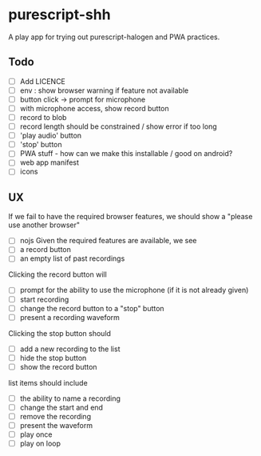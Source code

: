 purescript-shh
==============

A play app for trying out purescript-halogen and PWA practices.

Todo
----

- [ ] Add LICENCE
- [ ] env : show browser warning if feature not available
- [ ] button click -> prompt for microphone
- [ ] with microphone access, show record button
- [ ] record to blob
- [ ] record length should be constrained / show error if too long
- [ ] 'play audio' button
- [ ] 'stop' button
- [ ] PWA stuff - how can we make this installable / good on android?
 - [ ] web app manifest
 - [ ] icons

UX
----

If we fail to have the required browser features, we should show a "please use another browser"
- [ ] nojs
Given the required features are available, we see
- [ ] a record button
- [ ] an empty list of past recordings

Clicking the record button will
- [ ] prompt for the ability to use the microphone (if it is not already given)
- [ ] start recording
- [ ] change the record button to a "stop" button
- [ ] present a recording waveform

Clicking the stop button should
- [ ] add a new recording to the list
- [ ] hide the stop button
- [ ] show the record button

list items should include
- [ ] the ability to name a recording
- [ ] change the start and end
- [ ] remove the recording
- [ ] present the waveform
- [ ] play once
- [ ] play on loop
